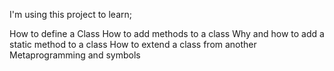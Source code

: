 I'm using this project to learn;

How to define a Class
How to add methods to a class
Why and how to add a static method to a class
How to extend a class from another
Metaprogramming and symbols
